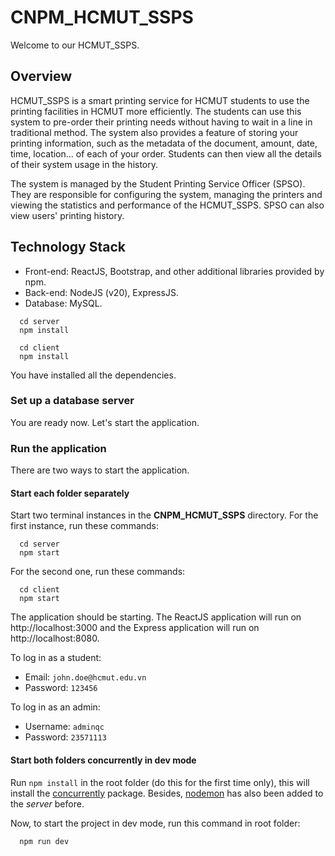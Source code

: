 # CNPM_HCMUT_SSPS
Welcome to our HCMUT_SSPS.

## Overview
HCMUT_SSPS is a smart printing service for HCMUT students to use the printing facilities in HCMUT more efficiently. The students can use this system to pre-order their printing needs without having to wait in a line in traditional method. The system also provides a feature of storing your printing information, such as the metadata of the document, amount, date, time, location... of each of your order. Students can then view all the details of their system usage in the history.

The system is managed by the Student Printing Service Officer (SPSO). They are responsible for configuring the system, managing the printers and viewing the statistics and performance of the HCMUT_SSPS. SPSO can also view users' printing history.

## Technology Stack
- Front-end: ReactJS, Bootstrap, and other additional libraries provided by npm.
- Back-end: NodeJS (v20), ExpressJS.
- Database: MySQL.

```
  cd server
  npm install
```
```
  cd client
  npm install
```
You have installed all the dependencies.

### Set up a database server

You are ready now. Let's start the application.

### Run the application
There are two ways to start the application.

#### Start each folder separately
Start two terminal instances in the **CNPM_HCMUT_SSPS** directory. For the first instance, run these commands:
```
  cd server
  npm start
```

For the second one, run these commands:
```
  cd client
  npm start
```

The application should be starting. The ReactJS application will run on http://localhost:3000 and the Express application will run on http://localhost:8080.

To log in as a student:
* Email: `john.doe@hcmut.edu.vn`
* Password: `123456`

To log in as an admin:
* Username: `adminqc`
* Password: `23571113`


#### Start both folders concurrently in dev mode
Run `npm install` in the root folder (do this for the first time only), this will install the [concurrently](https://www.npmjs.com/package/concurrently) package. Besides, [nodemon](https://www.npmjs.com/package/nodemon) has also been added to the *server* before.

Now, to start the project in dev mode, run this command in root folder:
```
  npm run dev
```

